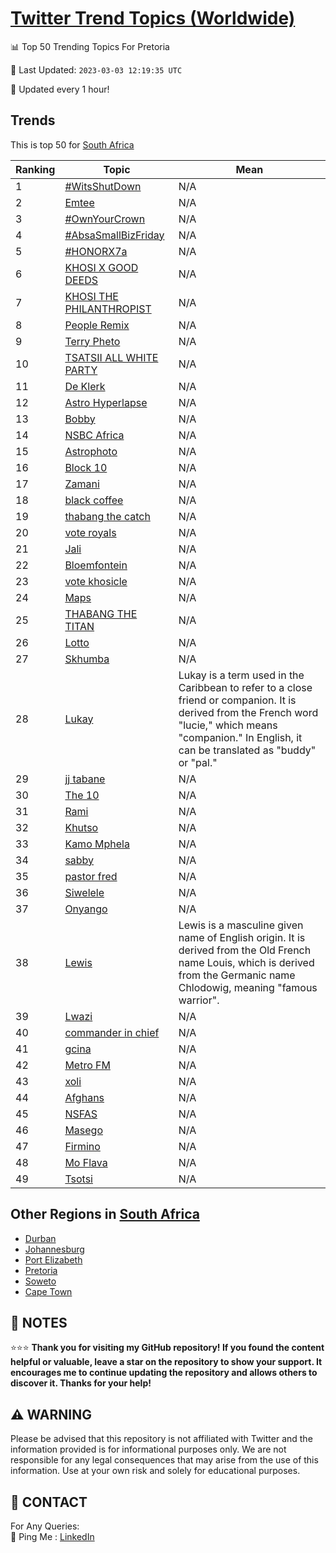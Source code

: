 [Twitter Trend Topics (Worldwide)](https://github.com/ErcinDedeoglu/Twitter-Trend-Topics)
==========


📊 Top 50 Trending Topics For Pretoria

📆 Last Updated: `2023-03-03 12:19:35 UTC`

🔧 Updated every 1 hour!


## Trends

This is top 50 for [South Africa](</South Africa>)

| Ranking | Topic | Mean |
| ------- | ------------ | ------------ |
| 1 | [#WitsShutDown](http://twitter.com/search?q=%23WitsShutDown) | N/A |
| 2 | [Emtee](http://twitter.com/search?q=Emtee) | N/A |
| 3 | [#OwnYourCrown](http://twitter.com/search?q=%23OwnYourCrown) | N/A |
| 4 | [#AbsaSmallBizFriday](http://twitter.com/search?q=%23AbsaSmallBizFriday) | N/A |
| 5 | [#HONORX7a](http://twitter.com/search?q=%23HONORX7a) | N/A |
| 6 | [KHOSI X GOOD DEEDS](http://twitter.com/search?q=KHOSI+X+GOOD+DEEDS) | N/A |
| 7 | [KHOSI THE PHILANTHROPIST](http://twitter.com/search?q=KHOSI+THE+PHILANTHROPIST) | N/A |
| 8 | [People Remix](http://twitter.com/search?q=People+Remix) | N/A |
| 9 | [Terry Pheto](http://twitter.com/search?q=Terry+Pheto) | N/A |
| 10 | [TSATSII ALL WHITE PARTY](http://twitter.com/search?q=TSATSII+ALL+WHITE+PARTY) | N/A |
| 11 | [De Klerk](http://twitter.com/search?q=De+Klerk) | N/A |
| 12 | [Astro Hyperlapse](http://twitter.com/search?q=Astro+Hyperlapse) | N/A |
| 13 | [Bobby](http://twitter.com/search?q=Bobby) | N/A |
| 14 | [NSBC Africa](http://twitter.com/search?q=NSBC+Africa) | N/A |
| 15 | [Astrophoto](http://twitter.com/search?q=Astrophoto) | N/A |
| 16 | [Block 10](http://twitter.com/search?q=Block+10) | N/A |
| 17 | [Zamani](http://twitter.com/search?q=Zamani) | N/A |
| 18 | [black coffee](http://twitter.com/search?q=black+coffee) | N/A |
| 19 | [thabang the catch](http://twitter.com/search?q=thabang+the+catch) | N/A |
| 20 | [vote royals](http://twitter.com/search?q=vote+royals) | N/A |
| 21 | [Jali](http://twitter.com/search?q=Jali) | N/A |
| 22 | [Bloemfontein](http://twitter.com/search?q=Bloemfontein) | N/A |
| 23 | [vote khosicle](http://twitter.com/search?q=vote+khosicle) | N/A |
| 24 | [Maps](http://twitter.com/search?q=Maps) | N/A |
| 25 | [THABANG THE TITAN](http://twitter.com/search?q=THABANG+THE+TITAN) | N/A |
| 26 | [Lotto](http://twitter.com/search?q=Lotto) | N/A |
| 27 | [Skhumba](http://twitter.com/search?q=Skhumba) | N/A |
| 28 | [Lukay](http://twitter.com/search?q=Lukay) | Lukay is a term used in the Caribbean to refer to a close friend or companion. It is derived from the French word "lucie," which means "companion." In English, it can be translated as "buddy" or "pal." |
| 29 | [jj tabane](http://twitter.com/search?q=jj+tabane) | N/A |
| 30 | [The 10](http://twitter.com/search?q=The+10) | N/A |
| 31 | [Rami](http://twitter.com/search?q=Rami) | N/A |
| 32 | [Khutso](http://twitter.com/search?q=Khutso) | N/A |
| 33 | [Kamo Mphela](http://twitter.com/search?q=Kamo+Mphela) | N/A |
| 34 | [sabby](http://twitter.com/search?q=sabby) | N/A |
| 35 | [pastor fred](http://twitter.com/search?q=pastor+fred) | N/A |
| 36 | [Siwelele](http://twitter.com/search?q=Siwelele) | N/A |
| 37 | [Onyango](http://twitter.com/search?q=Onyango) | N/A |
| 38 | [Lewis](http://twitter.com/search?q=Lewis) | Lewis is a masculine given name of English origin. It is derived from the Old French name Louis, which is derived from the Germanic name Chlodowig, meaning "famous warrior". |
| 39 | [Lwazi](http://twitter.com/search?q=Lwazi) | N/A |
| 40 | [commander in chief](http://twitter.com/search?q=commander+in+chief) | N/A |
| 41 | [gcina](http://twitter.com/search?q=gcina) | N/A |
| 42 | [Metro FM](http://twitter.com/search?q=Metro+FM) | N/A |
| 43 | [xoli](http://twitter.com/search?q=xoli) | N/A |
| 44 | [Afghans](http://twitter.com/search?q=Afghans) | N/A |
| 45 | [NSFAS](http://twitter.com/search?q=NSFAS) | N/A |
| 46 | [Masego](http://twitter.com/search?q=Masego) | N/A |
| 47 | [Firmino](http://twitter.com/search?q=Firmino) | N/A |
| 48 | [Mo Flava](http://twitter.com/search?q=Mo+Flava) | N/A |
| 49 | [Tsotsi](http://twitter.com/search?q=Tsotsi) | N/A |



## Other Regions in [South Africa](</South Africa>)

* [Durban](</South Africa/Durban.md>)
* [Johannesburg](</South Africa/Johannesburg.md>)
* [Port Elizabeth](</South Africa/Port Elizabeth.md>)
* [Pretoria](</South Africa/Pretoria.md>)
* [Soweto](</South Africa/Soweto.md>)
* [Cape Town](</South Africa/Cape Town.md>)



## 📝 NOTES

⭐⭐⭐ **Thank you for visiting my GitHub repository! If you found the content helpful or valuable, leave a star on the repository to show your support. It encourages me to continue updating the repository and allows others to discover it. Thanks for your help!**


## ⚠️ WARNING

Please be advised that this repository is not affiliated with Twitter and the information provided is for informational purposes only. We are not responsible for any legal consequences that may arise from the use of this information. Use at your own risk and solely for educational purposes.


## 📨 CONTACT

 For Any Queries:  
            🏓 Ping Me : [LinkedIn](https://www.linkedin.com/in/ercindedeoglu/)
